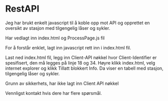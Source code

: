 # RestAPI
Jeg har brukt enkelt javascript til å koble opp mot API og opprettet en oversikt av stasjon med tilgengelig låser og sykler.

Har vedlagt inn index.html og ProcessPage.js fil

For å forstår enklet, lagt inn javascript rett inn i index.html fil.

Last ned index.html fil, legg inn Client-API nøkkel hvor Client-Identifier er spesifisert, den må legges på linje 18 og 34.
Høyre klikk index.html, velg internet explorer og klikk Tillatt blokkert Info. Da viser en tabell med stasjon, tilgengelig låser og sykler.

Grunn av sikkerhets, har ikke lagt inn Client API nøkkel

Vennligst kontakt hvis dere har flere spørsmål.
